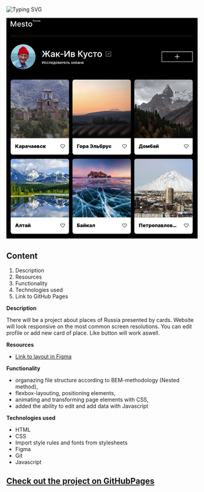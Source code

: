 ![Typing SVG](https://readme-typing-svg.demolab.com?font=Fira+Code&weight=600&size=30&duration=3000&pause=50&color=498EF7&multiline=true&width=600&height=120&lines=%22Mesto%22+Project.;The+webite+with+cards+of+places;Where+you+can+add+your+own+one.)


<p align="center"><img  src="./images/project.png" width=1000px hight=500px></p>


## **Сontent**
1. Description
2. Resources
3. Functionality
4. Technologies used
5. Link to GitHub Pages

**Description**

There will be a project about places of Russia presented by cards.
Website will look responsive on the most common screen resolutions.
You can edit profile or add new card of place. Like button will work aswell.

**Resources**

* [Link to layout in Figma](https://www.figma.com/file/2cn9N9jSkmxD84oJik7xL7/JavaScript.-Sprint-4?node-id=0-1)

**Functionality**

- organazing file structure according to BEM-methodology (Nested method),
- flexbox-layouting, positioning elements,
- animating and transforming page elements with CSS,
- added the ability to edit and add data with Javascript

**Technologies used**

- HTML
- CSS
- Import style rules and fonts from stylesheets
- Figma
- Git
- Javascript

## [Check out the project on GitHubPages](https://freddymutant.github.io/mesto/)
